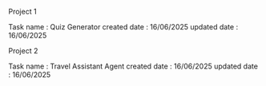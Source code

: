 Project 1

Task name : Quiz Generator
created date : 16/06/2025 
updated date : 16/06/2025

Project 2

Task name : Travel Assistant Agent
created date : 16/06/2025 
updated date : 16/06/2025

